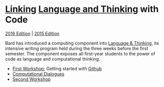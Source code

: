 # [Linking](http://bardcollege.github.io/) [Language and Thinking](http://languageandthinking.bard.edu/) with Code 
[2016 Edition](http://bardcollege.github.io) | [2015 Edition](http://bard.jsbin.com)

Bard has introduced a computing component into [Language & Thinking](http://languageandthinking.bard.edu/about), its intensive writing program held during the three weeks before the first semester. The component exposes all first-year students to the power of code as language and computational thinking.

- [First Workshop](http://bard.jsbin.com/); Getting started with [Github](https://github.com/bardcollege/bardcollege.github.io/tree/master/workshop1)
- [Computational Dialogues](https://github.com/bardcollege/bardcollege.github.io/tree/master/dialogs)
- [Second Workshop](https://github.com/bardcollege/bardcollege.github.io/tree/master/workshop2)